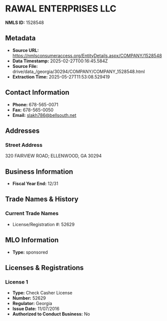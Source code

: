 # RAWAL ENTERPRISES LLC

**NMLS ID:** 1528548

## Metadata
- **Source URL:** https://nmlsconsumeraccess.org/EntityDetails.aspx/COMPANY/1528548
- **Data Timestamp:** 2025-02-27T00:16:45.584Z
- **Source File:** drive/data_/georgia/30294/COMPANY/COMPANY_1528548.html
- **Extraction Time:** 2025-05-27T11:53:08.529419

## Contact Information
- **Phone:** 678-565-0071
- **Fax:** 678-565-0050
- **Email:** slakh786@bellsouth.net

## Addresses
### Street Address
320 FAIRVIEW ROAD; ELLENWOOD, GA 30294

## Business Information
- **Fiscal Year End:** 12/31

## Trade Names & History
### Current Trade Names
- License/Registration #: 52629

## MLO Information
- **Type:** sponsored

## Licenses & Registrations

### License 1
- **Type:** Check Casher License
- **Number:** 52629
- **Regulator:** Georgia
- **Issue Date:** 11/07/2016
- **Authorized to Conduct Business:** No
